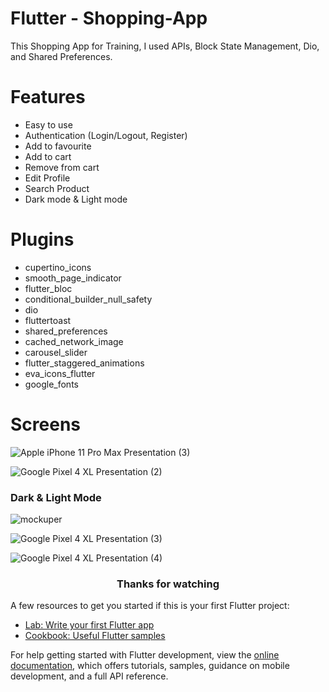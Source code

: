 # Flutter - Shopping-App

  This Shopping App for Training, I used APIs, Block State Management, Dio, and Shared Preferences.
  
# Features
- Easy to use
- Authentication (Login/Logout, Register)
- Add to favourite
- Add to cart
- Remove from cart
- Edit Profile
- Search Product
- Dark mode & Light mode

# Plugins
- cupertino_icons
- smooth_page_indicator
- flutter_bloc
- conditional_builder_null_safety
- dio
- fluttertoast
- shared_preferences
- cached_network_image
- carousel_slider
- flutter_staggered_animations
- eva_icons_flutter
- google_fonts

# Screens


![Apple iPhone 11 Pro Max Presentation (3)](https://user-images.githubusercontent.com/41634372/202844327-cf0981a7-1ed3-4063-a3e0-5a0f85eeee18.png)

![Google Pixel 4 XL Presentation (2)](https://user-images.githubusercontent.com/41634372/202844615-1540e4e9-5d6f-4aef-abd3-4fd1000a7947.png)

<h3 align="left">Dark & Light Mode</h3>

![mockuper](https://user-images.githubusercontent.com/41634372/202844732-acd2de9a-1885-4467-9d0f-67f3d35828ac.png)

![Google Pixel 4 XL Presentation (3)](https://user-images.githubusercontent.com/41634372/202845349-bc9446b4-a4c1-48ab-a7cd-db3f31c70904.png)

![Google Pixel 4 XL Presentation (4)](https://user-images.githubusercontent.com/41634372/202845503-5bb55a3f-a5e7-429a-8119-25db2692bf63.png)

<h3 align="center">Thanks for watching</h3>

A few resources to get you started if this is your first Flutter project:

- [Lab: Write your first Flutter app](https://docs.flutter.dev/get-started/codelab)
- [Cookbook: Useful Flutter samples](https://docs.flutter.dev/cookbook)

For help getting started with Flutter development, view the
[online documentation](https://docs.flutter.dev/), which offers tutorials,
samples, guidance on mobile development, and a full API reference.
